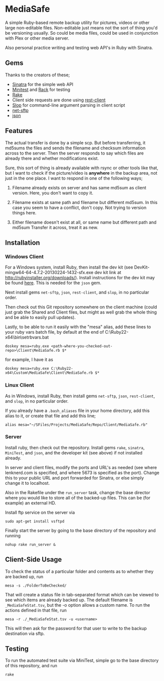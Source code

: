 # MediaSafe

A simple Ruby-based remote backup utility for pictures, videos or other large non-editable files.
Non-editable just means not the sort of thing you'd be versioning usually.
So could be media files, could be used in conjunction with Plex or other media server.

Also personal practice writing and testing web API's in Ruby with Sinatra.

## Gems

Thanks to the creators of these;

* [Sinatra](http://www.sinatrarb.com/) for the simple web API
* [Minitest](http://www.rubydoc.info/gems/minitest/) and [Rack](http://rack.github.io/) for testing
* [Rake](http://rake.rubyforge.org/)
* Client side requests are done using [rest-client](https://github.com/rest-client/rest-client)
* [Slop](https://github.com/leejarvis/slop) for command-line argument parsing in client script
* [net-sftp](https://github.com/net-ssh/net-sftp)
* [json](https://rubygems.org/gems/json/versions/1.8.3)


## Features

The actual transfer is done by a simple scp.
But before transferring, it md5sums the files and sends the filename and checksum information across to the server.
Then the server responds to say which files are already there and whether modifications exist.

Sure, this sort of thing is already available with rsync or other tools like that, but I want to check if the picture/video is **anywhere** in the backup area, not just in the one place.
I want to respond in one of the following ways;

1. Filename already exists on server and has same md5sum as client version.
Here, you don't want to copy it.

1. Filename exists at same path and filename but different md5sum.
In this case you seem to have a conflict, don't copy.
Not trying to version things here.

1. Either filename doesn't exist at all, or same name but different path and md5sum
Transfer it across, treat it as new.

## Installation

### Windows Client

For a Windows system, install Ruby, then install the dev kit (see DevKit-mingw64-64-4.7.2-20130224-1432-sfx.exe dev kit link at http://rubyinstaller.org/downloads/).
Install instructions for the dev kit may be found [here](https://github.com/oneclick/rubyinstaller/wiki/Development-Kit).
This is needed for the `json` gem.

Next install gems `net-sftp`, `json`, `rest-client`, and `slop`, in no particular order.

Then check out this Git repository somewhere on the client machine (could just grab the Shared and Client files, but might as well grab the whole thing and be able to easily pull updates).

Lastly, to be able to run it easily with the "mesa" alias, add these lines to your ruby vars batch file, by default at the end of C:\Ruby22-x64\bin\setrbvars.bat

	doskey mesa=ruby.exe <path-where-you-checked-out-repo>\Client\MediaSafe.rb $*

for example, I have it as

	doskey mesa=ruby.exe C:\Ruby22-x64\Custom\MediaSafe\Client\MediaSafe.rb $*

### Linux Client

As in Windows, install Ruby, then install gems `net-sftp`, `json`, `rest-client`, and `slop`, in no particular order.

If you already have a `.bash_aliases` file in your home directory, add this alias to it, or create that file and add this line;

	alias mesa="~/SFiles/Projects/MediaSafe/Repo/Client/MediaSafe.rb"

### Server

Install ruby, then check out the repository.  Install gems `rake`, `sinatra`, `MiniTest`, and `json`, and the developer kit (see above) if not installed already.

In server and client files, modify the ports and URL's as needed (see where lenknerd.com is specified, and where 5673 is specified as the port).  Change this to your public URL and port forwarded for Sinatra, or else simply change it to localhost.

Also in the Rakefile under the `run_server` task, change the base director where you would like to store all of the backed-up files.  This can be (for example) an external HD.

Install ftp service on the server via

	sudo apt-get install vsftpd

Finally start the server by going to the base directory of the repository and running

	nohup rake run_server &

## Client-Side Usage

To check the status of a particular folder and contents as to whether they are backed up, run

	mesa -s ./FolderToBeChecked/

That will create a status file in tab-separated format which can be viewed to see which items are already backed up.
The default filename is `_MediaSafeStat.tsv`, but the -o option allows a custom name.
To run the actions defined in that file, run

	mesa -r ./_MediaSafeStat.tsv -u <username>

This will then ask for the password for that user to write to the backup destination via sftp.

## Testing

To run the automated test suite via MiniTest, simple go to the base directory of this repository, and run

	rake
